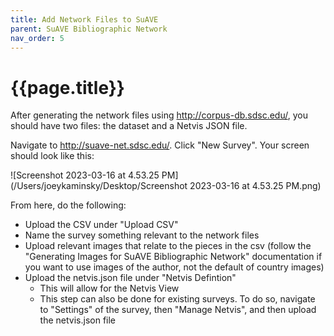 ```yaml
---
title: Add Network Files to SuAVE
parent: SuAVE Bibliographic Network
nav_order: 5
---
```


# {{page.title}}
After generating the network files using http://corpus-db.sdsc.edu/, you should have two files: the dataset and a Netvis JSON file.

Navigate to http://suave-net.sdsc.edu/. Click "New Survey". Your screen should look like this:

![Screenshot 2023-03-16 at 4.53.25 PM](/Users/joeykaminsky/Desktop/Screenshot 2023-03-16 at 4.53.25 PM.png)



From here, do the following:

- Upload the CSV under "Upload CSV"
- Name the survey something relevant to the network files
- Upload relevant images that relate to the pieces in the csv (follow the "Generating Images for SuAVE Bibliographic Network" documentation if you want to use images of the author, not the default of country images)
- Upload the netvis.json file under "Netvis Defintion"
  - This will allow for the Netvis View
  - This step can also be done for existing surveys. To do so, navigate to "Settings" of the survey, then "Manage Netvis", and  then upload the netvis.json file 

